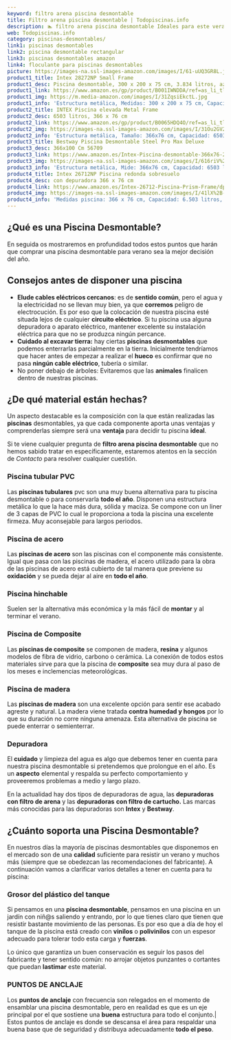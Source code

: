 ```yaml
---
keyword: filtro arena piscina desmontable
title: Filtro arena piscina desmontable | Todopiscinas.info
description: 🏊 filtro arena piscina desmontable Ideales para este verano 2021. Aquí puedes comprar filtro arena piscina desmontable y comparar con otras similares. No dejes escapar filtro arena piscina desmontable a un precio realmente tentador.
web: Todopiscinas.info
category: piscinas-desmontables/
link1: piscinas desmontables
link2: piscina desmontable rectangular
link3: piscinas desmontables amazon
link4: floculante para piscinas desmontables
picture: https://images-na.ssl-images-amazon.com/images/I/61-uUQ3GR8L.jpg
product1_title: Intex 28272NP Small Frame
product1_desc: Piscina desmontable, 300 x 200 x 75 cm, 3.834 litros, azul
product1_link: https://www.amazon.es/gp/product/B001IWNDDA/ref=as_li_tl?ie=UTF8&camp=3638&creative=24630&creativeASIN=B001IWNDDA&linkCode=as2&tag=todopiscinas0e-21&linkId=25b9d647487c889cb6ef56ed63f50ca1
product1_img: https://m.media-amazon.com/images/I/31ZqsiEkctL.jpg
product1_info: 'Estructura metálica, Medidas: 300 x 200 x 75 cm, Capacidad: 3.834 litros, Para 6 personas (+ 6 años), Fácil montaje, Forma rectangular'
product2_title: INTEX Piscina elevada Metal Frame
product2_desc: 6503 litros, 366 x 76 cm
product2_link: https://www.amazon.es/gp/product/B0065HDQ4O/ref=as_li_tl?ie=UTF8&camp=3638&creative=24630&creativeASIN=B0065HDQ4O&linkCode=as2&tag=todopiscinas0e-21&linkId=ed2430e3ba564d3527ee103df33ed7b3
product2_img: https://images-na.ssl-images-amazon.com/images/I/31Ou2GV2SAL.jpg
product2_info: 'Estructura metálica, Tamaño: 366x76 cm, Capacidad: 6503 litros, Forma circular, De 4 a 7 personas (+6 años)'
product3_title: Bestway Piscina Desmontable Steel Pro Max Deluxe
product3_desc: 366x100 Cm 56709
product3_link: https://www.amazon.es/Intex-Piscina-desmontable-366x76-28210NP/dp/B0065HDQ4O?__mk_es_ES=%C3%85M%C3%85%C5%BD%C3%95%C3%91&crid=25UQGV9HG2INI&dchild=1&keywords=piscinas+desmontables&qid=1615854176&sprefix=piscinas+dem%2Caps%2C201&sr=8-5&linkCode=ll1&tag=todopiscinas0e-21&linkId=34f200977c6cbaab1f3f4d9ac0e64755&language=es_ES&ref_=as_li_ss_tl
product3_img: https://images-na.ssl-images-amazon.com/images/I/616riV%2BiY3L.jpg
product3_info: 'Estructura metálica, Mide: 366x76 cm, Capacidad: 6503 litros, De 4 a 7 personas mayores de 6 años, Forma circular, Tecnología Super-Tough'
product4_title: Intex 26712NP Piscina redonda sobresuelo
product4_desc: con depuradora 366 x 76 cm
product4_link: https://www.amazon.es/Intex-26712-Piscina-Prism-Frame/dp/B07FB823GL?__mk_es_ES=%C3%85M%C3%85%C5%BD%C3%95%C3%91&dchild=1&keywords=piscinas+desmontables+con+depuradora&qid=1615936418&sr=8-5&linkCode=ll1&tag=todopiscinas0e-21&linkId=d98699de7830cd471766fa1daa36de34&language=es_ES&ref_=as_li_ss_tl
product4_img: https://images-na.ssl-images-amazon.com/images/I/41lX%2B-YpibL.jpg
product4_info: 'Medidas piscina: 366 x 76 cm, Capacidad: 6.503 litros, Incluye depuradora de cartucha A, Lona resistente triple capa'
---
```


## ¿Qué es una Piscina Desmontable?



En seguida os mostraremos en profundidad todos estos puntos que harán que comprar una piscina desmontable para verano sea la mejor decisión del año.


## Consejos antes de disponer una piscina



*   **Elude cables eléctricos cercanos**: es de **sentido común**, pero el agua y la electricidad no se llevan muy bien, ya que **corremos** peligro de electrocución. Es por eso que la colocación de nuestra piscina esté situada lejos de cualquier **circuito eléctrico**. Si tu piscina usa alguna depuradora o aparato eléctrico, mantener excelente su instalación eléctrica para que no se produzca ningún percance.
*   **Cuidado al excavar tierra:** hay ciertas **piscinas desmontables** que podemos enterrarlas parcialmente en la tierra. Inicialmente tendríamos que hacer antes de empezar a realizar el **hueco** es confirmar que no pasa **ningún cable eléctrico**, tubería o similar.
*   No poner debajo de árboles: Evitaremos que las **animales** finalicen dentro de nuestras piscinas.


## ¿De qué material están hechas?

Un aspecto destacable es la composición con la que están realizadas las **piscinas** desmontables, ya que cada componente aporta unas ventajas y comprenderlas siempre será una **ventaja** para decidir tu piscina **ideal**.

Si te viene cualquier pregunta de **filtro arena piscina desmontable** que no hemos sabido tratar en específicamente, estaremos atentos en la sección de _Contacto_ para resolver cualquier cuestión.


### Piscina tubular PVC

Las **piscinas tubulares** pvc son una muy buena alternativa para tu piscina desmontable o para conservarla **todo el año**. Disponen una estructura metálica lo que la hace más dura, sólida y maciza. Se compone con un liner de 3 capas de PVC lo cual le proporciona a toda la piscina una excelente firmeza. Muy aconsejable para largos periodos.


### Piscina de acero

Las **piscinas de acero** son las piscinas con el componente más consistente. Igual que pasa con las piscinas de madera, el acero utilizado para la obra de las piscinas de acero está cubierto de tal manera que previene su **oxidación** y se pueda dejar al aire en **todo el año**.


### Piscina hinchable

Suelen ser la alternativa más económica y la más fácil de **montar** y  al terminar el verano.


### Piscina de Composite

Las **piscinas de composite** se componen de madera, **resina** y algunos modelos de fibra de vidrio, carbono o cerámica. La conexión de todos estos materiales sirve para que la piscina de **composite** sea muy dura al paso de los meses e inclemencias meteorológicas.


### Piscina de madera

Las **piscinas de madera** son una excelente opción para sentir ese acabado agreste y natural. La madera viene tratada **contra humedad y hongos** por lo que su duración no corre ninguna amenaza. Esta alternativa de piscina se puede enterrar o semienterrar.

<external-banner></external-banner>


<brand-panel :title=product1_title :desc=product1_desc :img=product1_img :link=product1_link></brand-panel>

<stats-list :link1=link1 :link2=link2 :link3=link3 :link4=link4 :category=category></stats-list>


### Depuradora

El **cuidado** y limpieza del agua es algo que debemos tener en cuenta para nuestra piscina desmontable si pretendemos que prolongue en el año. Es un **aspecto** elemental y respalda su perfecto comportamiento y proveeremos problemas a medio y largo plazo.

En la actualidad hay dos tipos de depuradoras de agua, las **depuradoras con filtro de arena** y  las **depuradoras** **con filtro de cartucho.** Las marcas más conocidas para las depuradoras son **Intex** y **Bestway**.


## ¿Cuánto soporta una Piscina Desmontable?

En nuestros días la mayoría de piscinas desmontables que disponemos en el mercado son de una **calidad** suficiente para resistir un verano y muchos más (siempre que se obedezcan las recomendaciones del fabricante). A continuación vamos a clarificar varios detalles a tener en cuenta para tu piscina:


### Grosor del plástico del tanque

Si pensamos en una **piscina desmontable**, pensamos en una piscina en un jardín con niñ@s saliendo y entrando, por lo que tienes claro que tienen que resistir bastante movimiento de las personas. Es por eso que a día de hoy el tanque de la piscina está creado con **vinilos** o **polivinilos** con un espesor adecuado para tolerar todo esta carga y **fuerzas**.

Lo único que garantiza un	 buen conservación es seguir los pasos del fabricante y tener sentido común: no arrojar objetos punzantes o cortantes que puedan **lastimar** este material.


### PUNTOS DE ANCLAJE

Los **puntos de anclaje** con frecuencia son relegados en el momento de ensamblar una piscina desmontable, pero en realidad es que es un eje principal por el que sostiene una **buena** estructura para todo el conjunto.| Estos puntos de anclaje es donde se descansa el área para respaldar una buena base que de seguridad y distribuya adecuadamente **todo el peso**.